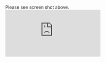 Please see screen shot above.
![alt text](https://github.com/saucebyt/TwitVue/blob/master/screenschot.pdf)
